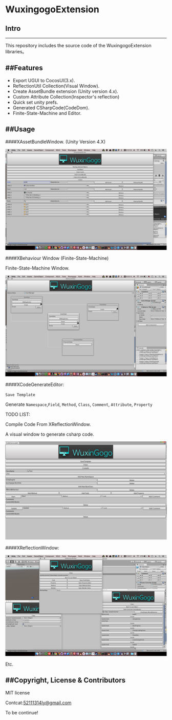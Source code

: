 # WuxingogoExtension

## Intro
------

This repository includes the source code of the WuxingogoExtension libraries。


##Features
------

* Export UGUI to CocosUI(3.x).
* ReflectionUtil Collection(Visual Window).
* Create AssetBundle extension (Unity version 4.x).
* Custom Attribute Collection(Inspector's reflection)
* Quick set unity prefs.
* Generated CSharpCode(CodeDom).
* Finite-State-Machine and Editor.


##Usage
-----------

####XAssetBundleWindow. (Unity Version 4.X)

![github](ScreenShot/AssetBundle.png "github") 

####XBehaviour Window (Finite-State-Machine)

Finite-State-Machine Window.

![github](ScreenShot/BehaviourFSM.png "github") 

####XCodeGenerateEditor:

`Save Template`

Generate `Namespace`,`Field`, `Method`, `Class`, `Comment`, `Attribute`, `Property`

TODO LIST: 

Compile Code From XReflectionWindow.

A visual window to generate csharp code.

![github](ScreenShot/CodeGenerate.png "github") 

####XReflectionWindow:

![github](ScreenShot/Reflection.png "github") 

Etc.

##Copyright, License & Contributors
-----
MIT license

Contcat:52111314ly@gmail.com

To be continue!















